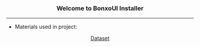 
<div align='center'><h3>Welcome to BonxoUI Installer</h3> </div>  

---  

 - Materials used in project:
 <div align='center'><a href="https://www.kaggle.com/datasets/abhinavmoudgil95/short-jokes"> Dataset</a></div>
